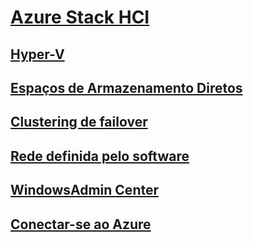 # [Azure Stack HCI](index.md)
## [Hyper-V](../virtualization/hyper-v/index.md)
## [Espaços de Armazenamento Diretos](../storage/storage-spaces/storage-spaces-direct-overview.md)
## [Clustering de failover](../failover-clustering/failover-clustering-overview.md)
## [Rede definida pelo software](https://docs.microsoft.com/windows-server/networking/sdn/)
## [WindowsAdmin Center](../manage/windows-admin-center/overview.md)
## [Conectar-se ao Azure](../azure-hybrid-services/index.md)